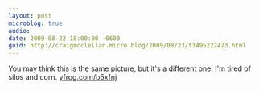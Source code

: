 ```yaml
---
layout: post
microblog: true
audio: 
date: 2009-08-22 18:00:00 -0600
guid: http://craigmcclellan.micro.blog/2009/08/23/t3495222473.html
---
```

You may think this is the same picture, but it's a different one. I'm tired of silos and corn.  [yfrog.com/b5xfnj](http://yfrog.com/b5xfnj)

